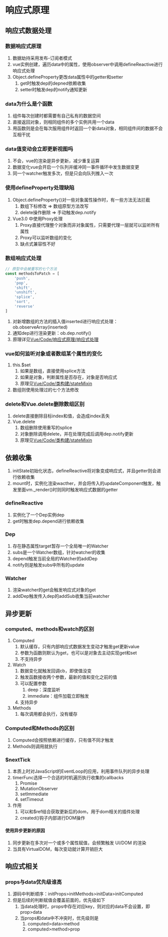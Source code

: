# 响应式原理

## 响应式数据处理

### 数据响应式原理

1. 数据劫持采用发布-订阅者模式
2. vue实例创建，遍历data中的属性，使用observer中调用defineReactive进行响应式处理
3. Object.defineProperty更改data属性中的getter和setter
   1. get时触发dep的depned依赖收集
   2. setter时触发dep的notify通知更新

### data为什么是个函数

1. 组件每次创建时都需要有自己私有的数据空间
2. 直接返回对象，则相同组件的多个实例共用一个data
3. 用函数则是会在每次服用组件时返回一个新data对象，相同组件间的数据不会互相干扰

### data值变动会立即更新视图吗

1. 不会，vue的渲染是异步更新，减少重复运算
2. 数据变化vue会开启一个队列并缓冲同一事件循环中发生数据变更
3. 同一个watcher触发多次，但是只会向队列推入一次

### 使用defineProperty处理缺陷

1. Object.defineProperty()对一些对象属性操作时，有一些方法无法拦截
   1. 数组下标修改 => 数组原型方法改写
   2. delete操作删除 => 手动触发dep.notify
2. Vue3.0 中使用Proxy处理
   1. Proxy直接代理整个对象而非对象属性，只需要代理一层就可以监听所有属性
   2. Proxy可以监听数组的变化
   3. 缺点式兼容性不好

### 数组响应式处理

```js
// 原型中会被重写的七个方法
const methodsToPatch = [
    'push',
    'pop',
    'shift',
    'unshift',
    'splice',
    'sort',
    'reverse'
]
```

1. 对新增数组的方法的插入值inserted进行响应式处理：ob.observeArray(inserted)
2. 通知dep进行渲染更新：ob.dep.notify()
3. 原理详见[Vue/Code/响应式原理/响应式处理](../Code/02-响应式原理/01-响应式处理.md)

### vue如何监听对象或者数组某个属性的变化

1. this.$set
   1. 如果是数组，直接使用splice方法
   2. 如果是对象，判断属性是否存在，对象是否响应式
   3. 原理见[Vue/Code/类构建/stateMixin](../Code/01-类构建/03-stateMixin.md)
2. 数组则使用处理过的七个方法修改

### delete和Vue.delete删除数组区别

1. delete直接删除目标index和值，会造成index丢失
2. Vue.delete
   1. 数组删除使用重写的splice
   2. 对象删除调用delete，并在处理完成后调用dep.notify更新
   3. 原理见[Vue/Code/类构建/stateMixin](../Code/01-类构建/03-stateMixin.md)

## 依赖收集

1. initState初始化状态，defineReactive将对象变成响应式，并且getter则会进行依赖收集
2. mount时，实例化渲染wacther，并会将传入的updateComponent触发，触发里面vm._render()时则同时触发响应式数据的getter

### defineReactive

1. 实例化了一个Dep实例dep
2. get时触发dep.depend进行依赖收集

### Dep

1. 存在静态属性target暂存一个全局唯一的Watcher
2. subs是一个Watcher数组，针对watcher的收集
3. depend触发当前全局的Watcher的addDep
4. notify则是触发subs中所有的update

### Watcher

1. 渲染watcher的get会触发响应式对象的get
2. addDep触发传入dep的addSub收集当前watcher

## 异步更新

### computed、methods和watch的区别

1. Computed
   1. 默认缓存，只有内部响应式数据发生变动才触发get更新value
   2. 参数为函数则默认为get，也可以是对象去主动实现get和set
   3. 不支持异步
2. Watch
   1. 数据变化就触发回调cb，即使值没变
   2. 触发函数接收两个参数，最新的值和变化之前的值
   3. 可以配置参数
      1. deep：深度监听
      2. immediate：组件加载立即触发
   4. 支持异步
3. Methods
   1. 每次调用都会执行，没有缓存

### Computed和Methods的区别

1. Computed会按照依赖进行缓存，只有值不同才触发
2. Methods则调用就执行

### $nextTick

1. 本质上时对JavaScript的EventLoop的应用，利用事件队列的异步处理
2. timerFunc选择一个合适的时机遍历执行收集的callbacks
   1. Promise
   2. MutationObserver
   3. setImmediate
   4. setTimeout
3. 作用
   1. 可以和$ref结合获取更新后的dom，用于dom相关的插件处理
   2. created()钩子内部进行DOM操作

#### 使用异步更新的原因

1. 同步更新在多次对一个或多个属性赋值，会频繁触发 UI/DOM 的渲染
2. 当具有VirtualDOM，每次变动就计算开销巨大

## 响应式相关

### props与data优先级谁高

 1. 源码中判断顺序：initProps>initMethods>initData>initComputed
 2. 但是后续的判断赋值会覆盖前面的，优先级如下
      1. 当data处理时，props中存在对应key，则对应的data不会设置，即prop>data
      2. 当props和data中不冲突时，优先级则是
         1. computed>data>method
         2. computed>method>prop
